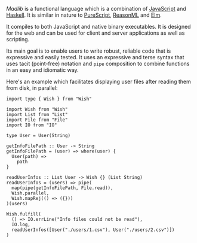 *Madlib* is a functional language which is a combination of [JavaScript](https://www.javascript.com) and [Haskell](https://www.haskell.org/). It is similar in nature to [PureScript](https://www.purescript.org/), [ReasonML](https://reasonml.github.io) and [Elm](https://elm-lang.org/).

It compiles to both JavaScript and native binary executables. It is designed for the web and can be used for client and server applications as well as scripting.

Its main goal is to enable users to write robust, reliable code that is expressive and easily tested. It uses an expressive and terse syntax that uses tacit (point-free) notation and `pipe` composition to combine functions in an easy and idiomatic way.

Here's an example which facilitates displaying user files after reading them from disk, in parallel:
```madlib
import type { Wish } from "Wish"

import Wish from "Wish"
import List from "List"
import File from "File"
import IO from "IO"

type User = User(String)

getInfoFilePath :: User -> String
getInfoFilePath = (user) => where(user) {
  User(path) =>
    path
}

readUserInfos :: List User -> Wish {} (List String)
readUserInfos = (users) => pipe(
  map(pipe(getInfoFilePath, File.read)),
  Wish.parallel,
  Wish.mapRej(() => ({}))
)(users)

Wish.fulfill(
  () => IO.errLine("Info files could not be read"),
  IO.log,
  readUserInfos([User("./users/1.csv"), User("./users/2.csv")])
)
```
